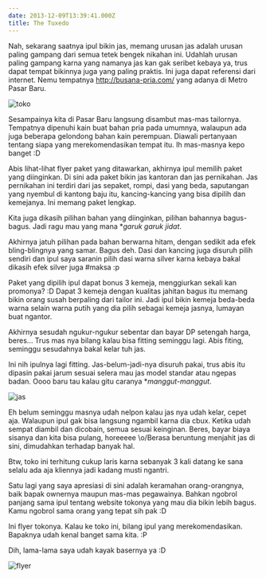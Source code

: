 ```yaml
---
date: 2013-12-09T13:39:41.000Z
title: The Tuxedo
---
```



Nah, sekarang saatnya ipul bikin jas, memang urusan jas adalah urusan paling gampang dari semua tetek bengek nikahan ini. Udahlah urusan paling gampang karna yang namanya jas kan gak seribet kebaya ya, trus dapat tempat bikinnya juga yang paling praktis. Ini juga dapat referensi dari internet. Nemu tempatnya http://busana-pria.com/ yang adanya di Metro Pasar Baru. 

![toko](https://lh3.googleusercontent.com/-aE1p14dmOsc/UqSJhJg-LPI/AAAAAAAAnM4/L_fUboRF5sQ/w958-h539-no/IMG_20131208_142631_848.jpg)

Sesampainya kita di Pasar Baru langsung disambut mas-mas tailornya. Tempatnya dipenuhi kain buat bahan pria pada umumnya, walaupun ada juga beberapa gelondong bahan kain perempuan. Diawali pertanyaan tentang siapa yang merekomendasikan tempat itu. Ih mas-masnya kepo banget :D

Abis lihat-lihat flyer paket yang ditawarkan, akhirnya ipul memilih paket yang diinginkan. Di sini ada paket bikin jas kantoran dan jas pernikahan. Jas pernikahan ini terdiri dari jas sepaket, rompi, dasi yang beda, saputangan yang nyembul di kantong baju itu, kancing-kancing yang bisa dipilih dan kemejanya. Ini memang paket lengkap. 

Kita juga dikasih pilihan bahan yang diinginkan, pilihan bahannya bagus-bagus. Jadi ragu mau yang mana **garuk garuk jidat*. 

Akhirnya jatuh pilihan pada bahan berwarna hitam, dengan sedikit ada efek bling-blingnya yang samar. Bagus deh. Dasi dan kancing juga disuruh pilih sendiri dan ipul saya saranin pilih dasi warna silver karna kebaya bakal dikasih efek silver juga #maksa :p 

Paket yang dipilih ipul dapat bonus 3 kemeja, menggiurkan sekali kan promonya? :D Dapat 3 kemeja dengan kualitas jahitan bagus itu memang bikin orang susah berpaling dari tailor ini. Jadi ipul bikin kemeja beda-beda warna selain warna putih yang dia pilih sebagai kemeja jasnya, lumayan buat ngantor. 

Akhirnya sesudah ngukur-ngukur sebentar dan bayar DP setengah harga, beres... Trus mas nya bilang kalau bisa fitting seminggu lagi. Abis fiting, seminggu sesudahnya bakal kelar tuh jas. 

Ini nih ipulnya lagi fitting. Jas-belum-jadi-nya disuruh pakai, trus abis itu dipasin pakai jarum sesuai selera mau jas model standar atau ngepas badan. Oooo baru tau kalau gitu caranya **manggut-manggut*.

![jas](https://lh5.googleusercontent.com/-p_p7Vxz8yRA/UpCN6nO6pqI/AAAAAAAAmOI/IO0LvATXLN4/w449-h798-no/IMG_20131123_150858_003.jpg)

Eh belum seminggu masnya udah nelpon kalau jas nya udah kelar, cepet aja. Walaupun ipul gak bisa langsung ngambil karna dia cbux. Ketika udah sempat diambil dan dicobain, semua sesuai keinginan. Beres, bayar biaya sisanya dan kita bisa pulang, horeeeee \o/Berasa beruntung menjahit jas di sini, dimudahkan terhadap banyak hal. 

Btw, toko ini terhitung cukup laris karna sebanyak 3 kali datang ke sana selalu ada aja kliennya jadi kadang musti ngantri. 

Satu lagi yang saya apresiasi di sini adalah keramahan orang-orangnya, baik bapak ownernya maupun mas-mas pegawainya. Bahkan ngobrol panjang sama ipul tentang website tokonya yang mau dia bikin lebih bagus. Kamu ngobrol sama orang yang tepat sih pak :D

Ini flyer tokonya. Kalau ke toko ini, bilang ipul yang merekomendasikan. Bapaknya udah kenal banget sama kita. :P

Dih, lama-lama saya udah kayak basernya ya :D

![flyer](https://lh3.googleusercontent.com/-WsPV2KJyRQw/UqWruusVw0I/AAAAAAAAnR0/E2Qcmka1x6k/w449-h798-no/IMG_20131208_231708_755.jpg)